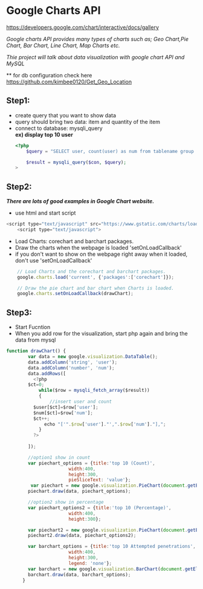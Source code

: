 # Google Charts API
https://developers.google.com/chart/interactive/docs/gallery

*Google charts API provides many types of charts such as; Geo Chart,Pie Chart, Bar Chart, Line Chart, Map Charts etc.*

*Thie project will talk about data visualization with google chart API and MySQL*

** for db configuration check here https://github.com/kimbee0120/Get_Geo_Location

## Step1: 
- create query that you want to show data
- query should bring two data: item and quantity of the item
- connect to database: mysqli_query<br>
<b>ex) display top 10 user</b>
    ```php
    <?php
        $query = "SELECT user, count(user) as num from tablename group by user order by num desc limit 10";

        $result = mysqli_query($con, $query);
    >
    ```

## Step2:
*<b>There are lots of good examples in Google Chart website.</b>*
- use html and start script 
```javascript
<script type="text/javascript" src="https://www.gstatic.com/charts/loader.js"></script>
    <script type="text/javascript">
```
- Load Charts: corechart and barchart packages.
- Draw the charts when the webpage is loaded 'setOnLoadCallback'
- if you don't want to show on the webpage right away when it loaded, don't use 'setOnLoadCallback'
```javascript
    // Load Charts and the corechart and barchart packages.
    google.charts.load('current', {'packages':['corechart']});

    // Draw the pie chart and bar chart when Charts is loaded.
    google.charts.setOnLoadCallback(drawChart);
```
## Step3:
- Start Fucntion
- When you add row for the visualization, start php again and bring the data from mysql
```javascript
function drawChart() {
        var data = new google.visualization.DataTable();
        data.addColumn('string', 'user');
        data.addColumn('number', 'num');
        data.addRows([
          <?php 
	    $ct=0;
            while($row = mysqli_fetch_array($result))
            {
                //insert user and count
	      $user[$ct]=$row['user'];
	      $num[$ct]=$row['num'];
	      $ct++;
              echo "['".$row['user']."',".$row['num']."],";
            }
          ?>
       
        ]);

        //option1 show in count
        var piechart_options = {title:'top 10 (Count)',
                       width:400,
                       height:300,
                       pieSliceText: 'value'};
         var piechart = new google.visualization.PieChart(document.getElementById('piechart_div'));
        piechart.draw(data, piechart_options);

        //option2 show in percentage
        var piechart_options2 = {title:'top 10 (Percentage)',
                       width:400,
                       height:300};

        var piechart2 = new google.visualization.PieChart(document.getElementById('piechart_div2'));
        piechart2.draw(data, piechart_options2);

        var barchart_options = {title:'top 10 Attempted penetrations',
                       width:400,
                       height:300,
                       legend: 'none'};
        var barchart = new google.visualization.BarChart(document.getElementById('barchart_div'));
        barchart.draw(data, barchart_options);
      }
```
